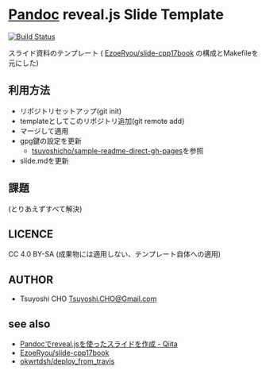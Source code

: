 # [Pandoc](https://pandoc.org/) reveal.js Slide Template
[![Build Status](https://travis-ci.com/tsuyoshicho/pandoc-revealjs-slide-template.svg?branch=master)](https://travis-ci.com/tsuyoshicho/pandoc-revealjs-slide-template)

スライド資料のテンプレート ( [EzoeRyou/slide-cpp17book](https://github.com/EzoeRyou/slide-cpp17book) の構成とMakefileを元にした)

## 利用方法
- リポジトリセットアップ(git init)
- templateとしてこのリポジトリ追加(git remote add)
- マージして適用
- gpg鍵の設定を更新
  - [tsuyoshicho/sample-readme-direct-gh-pages](https://github.com/tsuyoshicho/sample-readme-direct-gh-pages)を参照
- slide.mdを更新

## 課題
(とりあえずすべて解決)

## LICENCE
CC 4.0 BY-SA (成果物には適用しない、テンプレート自体への適用)

## AUTHOR
- Tsuyoshi CHO <Tsuyoshi.CHO@Gmail.com>

## see also
- [Pandocでreveal\.jsを使ったスライドを作成 \- Qiita](https://qiita.com/sukakako/items/a78478f94e934c47b993)
- [EzoeRyou/slide-cpp17book](https://github.com/EzoeRyou/slide-cpp17book)
- [okwrtdsh/deploy_from_travis](https://github.com/okwrtdsh/deploy_from_travis)

